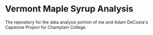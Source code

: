 # Vermont Maple Syrup Analysis
The repository for the data analysis portion of me and Adam DeCosta's Capstone Project for Champlain College.
